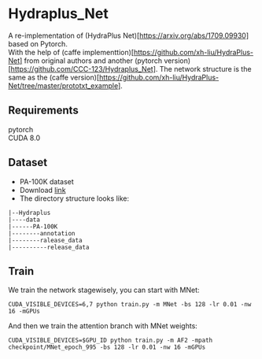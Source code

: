 # Hydraplus_Net
A re-implementation of (HydraPlus Net)[https://arxiv.org/abs/1709.09930] based on Pytorch.  
With the help of (caffe implementtion)[https://github.com/xh-liu/HydraPlus-Net] from original authors and another (pytorch version)[https://github.com/CCC-123/Hydraplus_Net].
The network structure is the same as the (caffe version)[https://github.com/xh-liu/HydraPlus-Net/tree/master/prototxt_example]. 

## Requirements  
pytorch  
CUDA 8.0  

## Dataset  
- PA-100K dataset  
- Download [link](https://drive.google.com/drive/folders/0B5_Ra3JsEOyOUlhKM0VPZ1ZWR2M)
- The directory structure looks like:
```shell script
|--Hydraplus  
|----data  
|------PA-100K  
|--------annotation  
|--------ralease_data  
|----------release_data  
```


## Train
We train the network stagewisely, you can start with MNet:
```shell script
CUDA_VISIBLE_DEVICES=6,7 python train.py -m MNet -bs 128 -lr 0.01 -nw 16 -mGPUs
```
And then we train the attention branch with MNet weights:
```shell script
CUDA_VISIBLE_DEVICES=$GPU_ID python train.py -m AF2 -mpath checkpoint/MNet_epoch_995 -bs 128 -lr 0.01 -nw 16 -mGPUs
```

